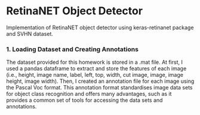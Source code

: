 # RetinaNET Object Detector

Implementation of RetinaNET object detector using keras-retinanet package and SVHN dataset.

### 1. Loading Dataset and Creating Annotations

The dataset provided for this homework is stored in a .mat file. At first, I used a pandas dataframe to extract and store the features of each image (i.e., height, image name, label, left, top, width, cut image, image, image height, image width). Then, I created an annotation file for each image using the Pascal Voc format. This annotation format standardises image data sets for object class recognition and offers many advantages, such as it provides a common set of tools for accessing the data sets and annotations.
